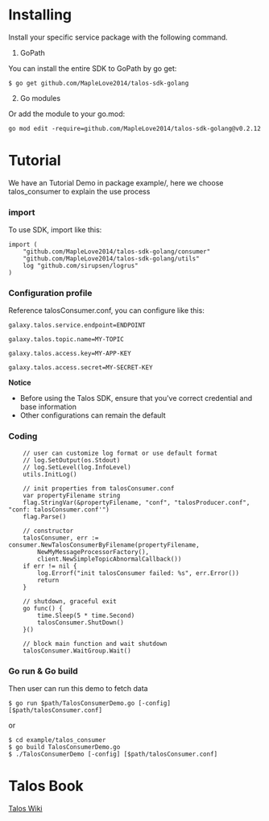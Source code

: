 # Installing

Install your specific service package with the following command.

1. GoPath

You can install the entire SDK to GoPath by go get:

`$ go get github.com/MapleLove2014/talos-sdk-golang`

2. Go modules

Or add the module to your go.mod:

`go mod edit -require=github.com/MapleLove2014/talos-sdk-golang@v0.2.12`

# Tutorial

We have an Tutorial Demo in package example/, here we choose talos_consumer to explain the use process

### import

To use SDK, import like this:

```
import (
	"github.com/MapleLove2014/talos-sdk-golang/consumer"
	"github.com/MapleLove2014/talos-sdk-golang/utils"
	log "github.com/sirupsen/logrus"
)

```

### Configuration profile

Reference talosConsumer.conf, you can configure like this:

```
galaxy.talos.service.endpoint=ENDPOINT

galaxy.talos.topic.name=MY-TOPIC

galaxy.talos.access.key=MY-APP-KEY

galaxy.talos.access.secret=MY-SECRET-KEY
```

**Notice**

* Before using the Talos SDK, ensure that you've correct credential and base information
* Other configurations can remain the default

### Coding

```
    // user can customize log format or use default format
    // log.SetOutput(os.Stdout)
    // log.SetLevel(log.InfoLevel)
    utils.InitLog()
    
    // init properties from talosConsumer.conf
    var propertyFilename string
    flag.StringVar(&propertyFilename, "conf", "talosProducer.conf", "conf: talosConsumer.conf'")
    flag.Parse()
    
    // constructor
    talosConsumer, err := consumer.NewTalosConsumerByFilename(propertyFilename, 
        NewMyMessageProcessorFactory(),
        client.NewSimpleTopicAbnormalCallback())
    if err != nil {
        log.Errorf("init talosConsumer failed: %s", err.Error())
        return
    }
    
    // shutdown, graceful exit
    go func() {
        time.Sleep(5 * time.Second)
        talosConsumer.ShutDown()
    }()
    
    // block main function and wait shutdown
    talosConsumer.WaitGroup.Wait()
```

### Go run & Go build

Then user can run this demo to fetch data

```
$ go run $path/TalosConsumerDemo.go [-config] [$path/talosConsumer.conf]
```
or 
```
$ cd example/talos_consumer
$ go build TalosConsumerDemo.go
$ ./TalosConsumerDemo [-config] [$path/talosConsumer.conf]
```

# Talos Book

  [Talos Wiki](http://docs.api.xiaomi.com/talos/index.html)
